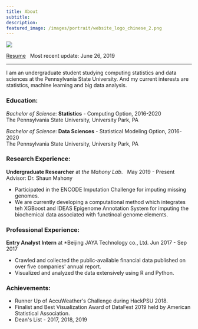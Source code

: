 ```yaml
---
title: About
subtitle: 
description:
featured_image: /images/portrait/website_logo_chinese_2.png
---
```


![](images/portrait/website_logo_chinese_2.png)

<a href="documents/zheng_resume_v3.5.pdf" class="button">Resume</a> &nbsp; Most recent update: June 26, 2019

---
 
I am an undergraduate student studying computing statistics and data sciences at the Pennsylvania State University. 
And my current interests are statistics, machine learning and big data analysis. 

### Education: 

*Bachelor of Science*: **Statistics** - Computing Option, 2016-2020  
The Pennsylvania State University, University Park, PA

*Bachelor of Science*: **Data Sciences** - Statistical Modeling Option, 2016-2020  
The Pennsylvania State University, University Park, PA


### Research Experience: 

**Undergraduate Researcher** at *the Mahony Lab*. &nbsp; May 2019 - Present  
Advisor: Dr. Shaun Mahony

* Participated in the ENCODE Imputation Challenge for imputing missing genomes. 
* We are currently developing a computational method which integrates teh XGBoost and IDEAS Epigenome Annotation System for imputing the biochemical data associated with functinoal genome elements. 

### Professional Experience: 

**Entry Analyst Intern** at *Beijing JAYA Technology co., Ltd. Jun 2017 - Sep 2017

* Crawled and collected the public-available financial data published on over five companies' annual report. 
* Visualized and analyzed the data extensively using R and Python. 

### Achievements: 

* Runner Up of AccuWeather's Challenge during HackPSU 2018. 
* Finalist and Best Visualization Award of DataFest 2019 held by American Statistical Association. 
* Dean's List - 2017, 2018, 2019